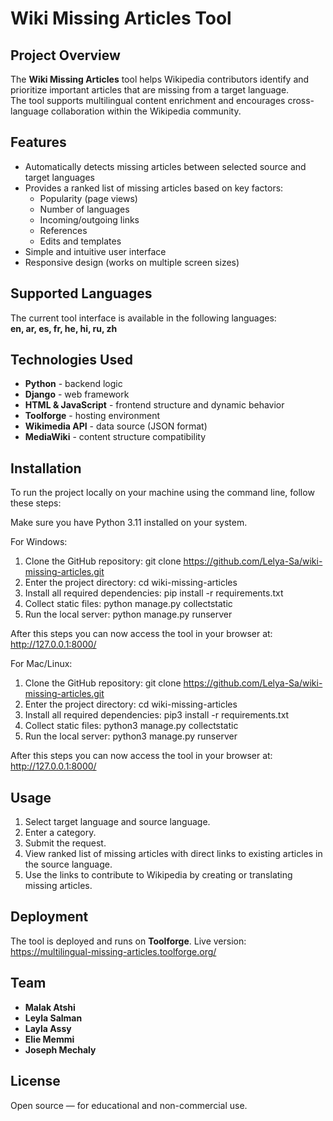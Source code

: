 # Wiki Missing Articles Tool

## Project Overview
The **Wiki Missing Articles** tool helps Wikipedia contributors identify and prioritize important articles that are missing from a target language.  
The tool supports multilingual content enrichment and encourages cross-language collaboration within the Wikipedia community.

## Features
- Automatically detects missing articles between selected source and target languages
- Provides a ranked list of missing articles based on key factors:
    - Popularity (page views)
    - Number of languages
    - Incoming/outgoing links
    - References
    - Edits and templates
- Simple and intuitive user interface
- Responsive design (works on multiple screen sizes)

## Supported Languages
The current tool interface is available in the following languages:  
**en, ar, es, fr, he, hi, ru, zh**

## Technologies Used
- **Python** - backend logic
- **Django** - web framework
- **HTML & JavaScript** - frontend structure and dynamic behavior
- **Toolforge** - hosting environment
- **Wikimedia API** - data source (JSON format)
- **MediaWiki** - content structure compatibility

## Installation
To run the project locally on your machine using the command line, follow these steps:

Make sure you have Python 3.11 installed on your system.

For Windows:

1. Clone the GitHub repository:
git clone https://github.com/Lelya-Sa/wiki-missing-articles.git
2. Enter the project directory:
cd wiki-missing-articles
3. Install all required dependencies:
pip install -r requirements.txt
4. Collect static files:
python manage.py collectstatic
5. Run the local server:
python manage.py runserver

After this steps you can now access the tool in your browser at:
http://127.0.0.1:8000/

For Mac/Linux:

1. Clone the GitHub repository:
git clone https://github.com/Lelya-Sa/wiki-missing-articles.git
2. Enter the project directory:
cd wiki-missing-articles
3. Install all required dependencies:
pip3 install -r requirements.txt
4. Collect static files:
python3 manage.py collectstatic
5. Run the local server:
python3 manage.py runserver

After this steps you can now access the tool in your browser at:
http://127.0.0.1:8000/

## Usage
1. Select target language and source language.
2. Enter a category.
3. Submit the request.
4. View ranked list of missing articles with direct links to existing articles in the source language.
5. Use the links to contribute to Wikipedia by creating or translating missing articles.

## Deployment
The tool is deployed and runs on **Toolforge**.
Live version: https://multilingual-missing-articles.toolforge.org/


## Team
- **Malak Atshi**
- **Leyla Salman**
- **Layla Assy**
- **Elie Memmi**
- **Joseph Mechaly**

## License
Open source — for educational and non-commercial use.

